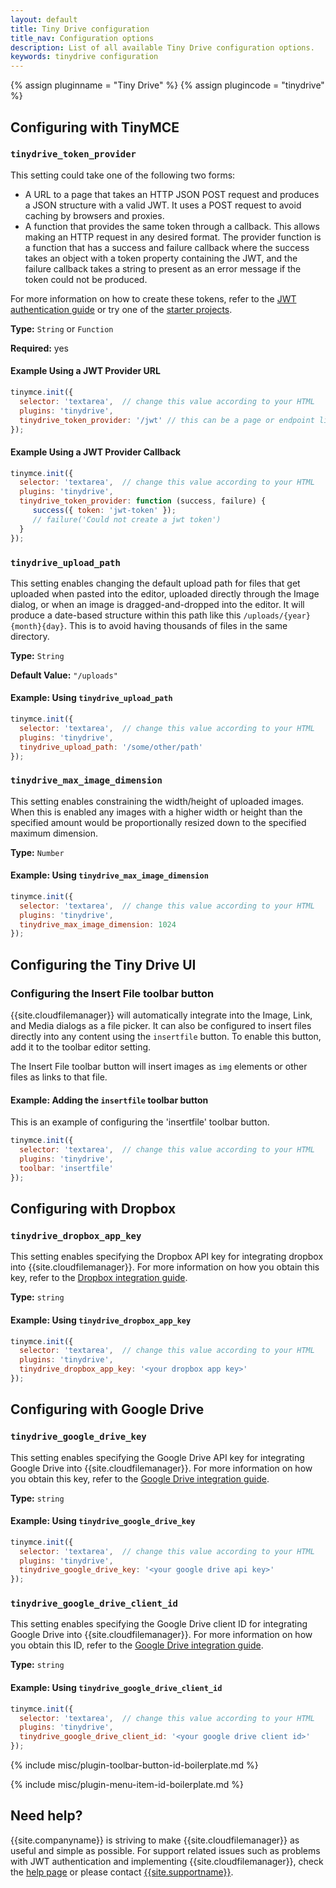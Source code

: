 ```yaml
---
layout: default
title: Tiny Drive configuration
title_nav: Configuration options
description: List of all available Tiny Drive configuration options.
keywords: tinydrive configuration
---
```


{% assign pluginname = "Tiny Drive" %}
{% assign plugincode = "tinydrive" %}

## Configuring with TinyMCE

### `tinydrive_token_provider`

This setting could take one of the following two forms:

* A URL to a page that takes an HTTP JSON POST request and produces a JSON structure with a valid JWT. It uses a POST request to avoid caching by browsers and proxies.
* A function that provides the same token through a callback. This allows making an HTTP request in any desired format. The provider function is a function that has a success and failure callback where the success takes an object with a token property containing the JWT, and the failure callback takes a string to present as an error message if the token could not be produced.

For more information on how to create these tokens, refer to the [JWT authentication guide]({{site.baseurl}}/tinydrive/jwt-authentication/) or try one of the [starter projects]({{site.baseurl}}/tinydrive/getting-started/#starterprojects).

**Type:** `String` or `Function`

**Required:** yes

#### Example Using a JWT Provider URL

```js
tinymce.init({
  selector: 'textarea',  // change this value according to your HTML
  plugins: 'tinydrive',
  tinydrive_token_provider: '/jwt' // this can be a page or endpoint like this
});
```

#### Example Using a JWT Provider Callback

```js
tinymce.init({
  selector: 'textarea',  // change this value according to your HTML
  plugins: 'tinydrive',
  tinydrive_token_provider: function (success, failure) {
     success({ token: 'jwt-token' });
     // failure('Could not create a jwt token')
  }
});
```

### `tinydrive_upload_path`

This setting enables changing the default upload path for files that get uploaded when pasted into the editor, uploaded directly through the Image dialog, or when an image is dragged-and-dropped into the editor. It will produce a date-based structure within this path like this `/uploads/{year}{month}{day}`. This is to avoid having thousands of files in the same directory.

**Type:** `String`

**Default Value:** `"/uploads"`

#### Example: Using `tinydrive_upload_path`

```js
tinymce.init({
  selector: 'textarea',  // change this value according to your HTML
  plugins: 'tinydrive',
  tinydrive_upload_path: '/some/other/path'
});
```

### `tinydrive_max_image_dimension`

This setting enables constraining the width/height of uploaded images. When this is enabled any images with a higher width or height than the specified amount would be proportionally resized down to the specified maximum dimension.

**Type:** `Number`

#### Example: Using `tinydrive_max_image_dimension`

```js
tinymce.init({
  selector: 'textarea',  // change this value according to your HTML
  plugins: 'tinydrive',
  tinydrive_max_image_dimension: 1024
});
```

## Configuring the Tiny Drive UI

### Configuring the Insert File toolbar button

{{site.cloudfilemanager}} will automatically integrate into the Image, Link, and Media dialogs as a file picker. It can also be configured to insert files directly into any content using the `insertfile` button. To enable this button, add it to the toolbar editor setting.

The Insert File toolbar button will insert images as `img` elements or other files as links to that file.

#### Example: Adding the `insertfile` toolbar button

This is an example of configuring the 'insertfile' toolbar button.

```js
tinymce.init({
  selector: 'textarea',  // change this value according to your HTML
  plugins: 'tinydrive',
  toolbar: 'insertfile'
});
```

## Configuring with Dropbox

### `tinydrive_dropbox_app_key`

This setting enables specifying the Dropbox API key for integrating dropbox into {{site.cloudfilemanager}}. For more information on how you obtain this key, refer to the [Dropbox integration guide]({{site.baseurl}}/tinydrive/integrations/dropbox-integration/).

**Type:** `string`

#### Example: Using `tinydrive_dropbox_app_key`

```js
tinymce.init({
  selector: 'textarea',  // change this value according to your HTML
  plugins: 'tinydrive',
  tinydrive_dropbox_app_key: '<your dropbox app key>'
});
```

## Configuring with Google Drive

### `tinydrive_google_drive_key`

This setting enables specifying the Google Drive API key for integrating Google Drive into {{site.cloudfilemanager}}. For more information on how you obtain this key, refer to the [Google Drive integration guide]({{site.baseurl}}/tinydrive/integrations/googledrive-integration/).

**Type:** `string`

#### Example: Using `tinydrive_google_drive_key`

```js
tinymce.init({
  selector: 'textarea',  // change this value according to your HTML
  plugins: 'tinydrive',
  tinydrive_google_drive_key: '<your google drive api key>'
});
```

### `tinydrive_google_drive_client_id`

This setting enables specifying the Google Drive client ID for integrating Google Drive into {{site.cloudfilemanager}}. For more information on how you obtain this ID, refer to the [Google Drive integration guide]({{site.baseurl}}/tinydrive/integrations/googledrive-integration/).

**Type:** `string`

#### Example: Using `tinydrive_google_drive_client_id`

```js
tinymce.init({
  selector: 'textarea',  // change this value according to your HTML
  plugins: 'tinydrive',
  tinydrive_google_drive_client_id: '<your google drive client id>'
});
```

{% include misc/plugin-toolbar-button-id-boilerplate.md %}

{% include misc/plugin-menu-item-id-boilerplate.md %}

## Need help?

{{site.companyname}} is striving to make {{site.cloudfilemanager}} as useful and simple as possible. For support related issues such as problems with JWT authentication and implementing {{site.cloudfilemanager}}, check the [help page]({{site.baseurl}}/tinydrive/get-help/) or please contact [{{site.supportname}}]({{site.supporturl}}).

